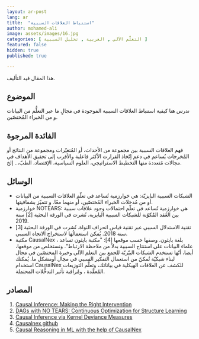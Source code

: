 ```yaml
---
layout: ar-post
lang: ar
title:  "استنباط العلاقات السببية"
author: mohamed-ali
image: assets/images/16.jpg
categories: [ التعلّم الآلي , العربية , تحليل السببية ]
featured: false
hidden: true
published: true

---
```


<div class="callout callout-warning center" style="width: 80%;">
  هذا المقال قيد التأليف.
</div>

## الموضوع
ندرس هنا كيفية استنباط العلاقات السببية الموجودة في مجالٍ ما عبر التعلُّم من البيانات و من الخبراء المُختصّين.

## الفائدة المرجوة
فهم العلاقات السببية بين مجموعة من الأحداث، أو المُتغيّرات ومجموعة من النتائج أو المُخرجات يُساعم في دعم اِتّخاذ القرارت الأكثر فاعلية والأقرب إلى تحقيق الأهداف في مجالات مُتعددة منها التخطيط الاستراتيجي، العلوم السياسية، الإقتصاد، الطبّ،.. إلخ.

## الوسائل
* الشبكات السببية البايزيّة: هي خوارزمية تُساعد في تعلّم العلاقات السببية من البيانات أو من مُدخلات الخبراء المُختصّين، أو منهما معًا. و تتميّز بشفافيتها.
* خوارزمية NOTEARS: هي خوارزمية تُساعد في تعلّم احتمالات وجود علاقات سببية بين العُقد المُكوّنة  للشبكات السببية البايزية. نُشرت في الورقة البحثية [2] سنة 2019.
* تقنية الاستدلال السببي عبر تقنية قياس انحراف النواة. نُشرت في الورقة البحثية [3] سنة 2018. يُمكن استعمالُها لاستخراج الاتجاه السببي.
* مكتبة CausalNex ، بلغة بايثون. وصفها حسب موقعها [4]: "مكتبة بايثون تساعد علماء البيانات على استنتاج السببية بدلاً من ملاحظة الارتباط". ونستخلص من موقعها، أيضا، أنّها تستخدم الشبكات البيّزيّة للجمع بين التعلم الآلي وخبرة المختصّين في مجال لبناء شبكيّة تُمكنّ من استعمال التفكير السببي في مجال أومشكل ما. يُمكنك استخدام CausalNex للكشف عن العلاقات الهيكلية في بياناتك، وتعلُّم التوزيعات المُعقَّدة ، ومُراقبة تأثير التدخُّلات المحتملة. 

## المصادر
1. [Causal Inference: Making the Right Intervention](https://www.youtube.com/watch?v=O5-vbOWQhLo)
2. [DAGs with NO TEARS: Continuous Optimization for Structure Learning](https://arxiv.org/abs/1803.01422)
3. [Causal Inference via Kernel Deviance Measures](https://arxiv.org/abs/1804.04622)
4. [Causalnex github](https://github.com/quantumblacklabs/causalnex)
5. [Causal Reasoning in ML with the help of CausalNex](https://www.youtube.com/watch?v=tOZ_3uSGfGw)


